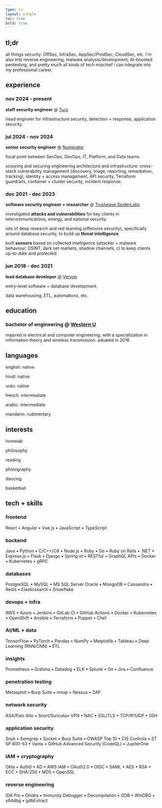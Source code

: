 ```yaml
---
type: cv
layout: single
toc: true
bold: true
---
```


## **tl;dr**

all things security: OffSec, InfraSec, AppSec/ProdSec, CloudSec, etc. 
i'm also into reverse engineering, malware analysis/development, AI-boosted pentesting, and pretty much all kinds of tech mischief i can integrate into my professional career. 

## **experience**

### nov 2024 - present

**staff security engineer** @ [Turo](https://turo.com/)

head engineer for infrastructure security, detection + response, application security.

### jul 2024 - nov 2024

**senior security engineer** @ [Numerator](https://www.numerator.com/)

focal point between SecOps, DevOps, IT, Platform, and Data teams.

scouring and securing engineering architecture and infrastructure: cross-stack vulnerability management (discovery, triage, reporting, remediation, tracking), identity + access management, API security, Terraform guardrails, container + cluster security, incident response. 


### dec 2021 - dec 2023

**software security engineer + researcher** @ [Trustwave SpiderLabs](https://www.trustwave.com/en-us/company/about-us/spiderlabs/)


investigated **attacks and vulnerabilities** for key clients in telecommunications, energy, and national security.


lots of deep research and red teaming (offensive security), specifically around database security, to build up **threat intelligence**. 


built **sensors** based on collected intelligence (attacker + malware behaviour, OSINT, dark net markets, shadow channels, 
c) to keep clients up-to-date and protected. 


### jun 2018 - dec 2021

**lead database developer** @ [Veryon](https://veryon.com/)


entry-level software + database development. 


data warehousing, ETL, automations, etc. 


## **education**

### **bachelor of engineering** @ [Western U](https://www.eng.uwo.ca/)


majored in electrical and computer engineering, with a specialization in information theory and wireless transmission. 
aduated in 2018. 



## **languages**

english: native


hindi: native


urdu: native


french: intermediate


arabic: intermediate


mandarin: rudimentary


## **interests**

homelab


philosophy


reading


photography


dancing


basketball


## **tech + skills**

### **frontend** 

React • Angular • Vue.js • JavaScript • TypeScript


### **backend** 

Java • Python • C/C++/C# • Node.js • Ruby • Go • Ruby on Rails • .NET • Express.js • Flask • Django • Spring 
ot • RESTful + GraphQL APIs • Docker • Kubernetes • gRPC


### **databases**

PostgreSQL • MySQL • MS SQL Server Oracle • MongoDB • Cassandra • Redis • Elasticsearch • Snowflake


### **devops + infra**

AWS • Azure • Jenkins • GitLab CI • GitHub Actions • Docker • Kubernetes • OpenShift • Ansible • Terraform • Puppet • Chef


### **AI/ML + data**

TensorFlow • PyTorch • Pandas • NumPy • Matplotlib • Tableau • Deep Learning (RNN/CNN) • ETL


### **insights**

Prometheus • Grafana • Datadog • ELK • Splunk • Git • Jira • Confluence


### **penetration testing**

Metasploit • Burp Suite • nmap • Nessus • ZAP 


### **network security**

ASA/Palo Alto • Snort/Suricata• VPN • NAC • SSL/TLS • TCP/IP/UDP • SSH


### **application security**

Snyk • Semgrep • Socket • Burp Suite • OWASP Top 10 • CIS Controls • ST SP 800-53 • Vanta • GitHub Advanced Security (CodeQL) • JupiterOne


### **IAM + cryptography**

Okta • Auth0 • AD • AWS IAM • OAuth2.0 • OIDC • SAML • AES • RSA • ECC • SHA-256 • MD5 • OpenSSL


### **reverse engineering**

IDA Pro • Ghidra • Immunity Debugger • Decompilation • GDB • WinDBG • x64dbg • gdbExtract
